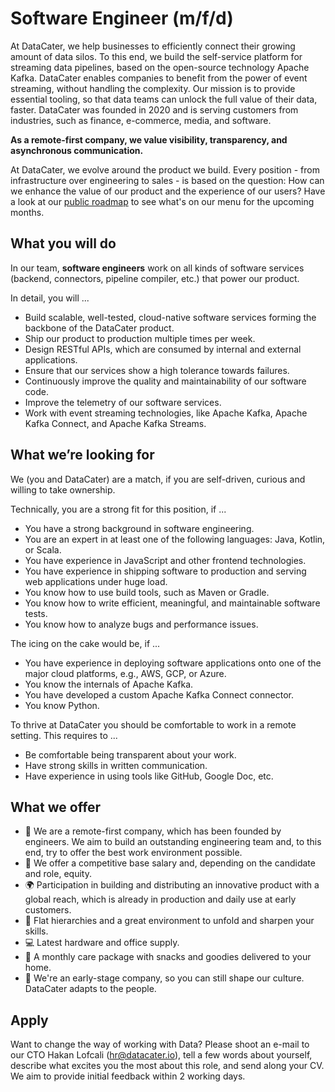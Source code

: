 # Software Engineer (m/f/d)

At DataCater, we help businesses to efficiently connect their growing amount of data silos. To this end, we build the self-service platform for streaming data pipelines, based on the open-source technology Apache Kafka. DataCater enables companies to benefit from the power of event streaming, without handling the complexity.
Our mission is to provide essential tooling, so that data teams can unlock the full value of their data, faster.
DataCater was founded in 2020 and is serving customers from industries, such as finance, e-commerce, media, and software.

**As a remote-first company, we value visibility, transparency, and asynchronous communication.**

At DataCater, we evolve around the product we build. Every position - from infrastructure over engineering to sales - is based on the question:
How can we enhance the value of our product and the experience of our users?
Have a look at our [public roadmap](https://github.com/DataCater/public-roadmap/projects/1) to see what's on our menu for the upcoming months.

## What you will do

In our team, **software engineers** work on all kinds of software
services (backend, connectors, pipeline compiler, etc.) that power our product.

In detail, you will ...

* Build scalable, well-tested, cloud-native software services forming the backbone of the DataCater product.
* Ship our product to production multiple times per week.
* Design RESTful APIs, which are consumed by internal and external
  applications.
* Ensure that our services show a high tolerance towards failures.
* Continuously improve the quality and maintainability of our software
  code.
* Improve the telemetry of our software services.
* Work with event streaming technologies, like Apache Kafka, Apache Kafka Connect, and Apache Kafka
  Streams.

## What we’re looking for

We (you and DataCater) are a match, if you are self-driven, curious and willing to take ownership.

Technically, you are a strong fit for this position, if ...

* You have a strong background in software engineering.
* You are an expert in at least one of the following languages: Java,
  Kotlin, or Scala.
* You have experience in JavaScript and other frontend technologies.
* You have experience in shipping software to production and serving web
  applications under huge load.
* You know how to use build tools, such as Maven or Gradle.
* You know how to write efficient, meaningful, and maintainable software tests.
* You know how to analyze bugs and performance issues.

The icing on the cake would be, if ...

* You have experience in deploying software applications onto one of the
  major cloud platforms, e.g., AWS, GCP, or Azure.
* You know the internals of Apache Kafka.
* You have developed a custom Apache Kafka Connect connector.
* You know Python.

To thrive at DataCater you should be comfortable to work in a remote setting. This requires to ...

* Be comfortable being transparent about your work.
* Have strong skills in written communication.
* Have experience in using tools like GitHub, Google Doc, etc.

## What we offer

* 🤝 We are a remote-first company, which has been founded by engineers. We
  aim to build an outstanding engineering team and, to this end, try to
  offer the best work environment possible.
* 💸 We offer a competitive base salary and, depending on the candidate and role, equity.
* 🌍 Participation in building and distributing an innovative product with
  a global reach, which is already in production and daily use at early customers.
* 🚀 Flat hierarchies and a great environment to unfold and sharpen your skills.
* 💻 Latest hardware and office supply.
* 🍌 A monthly care package with snacks and goodies delivered to your home.
* 🙌 We're an early-stage company, so you can still shape our culture. DataCater adapts to the people.

## Apply

Want to change the way of working with Data? Please shoot an e-mail to our CTO Hakan Lofcali (hr@datacater.io), tell a few words about yourself, describe what excites you the most about this role, and send along your CV. We aim to provide initial feedback within 2 working days.
